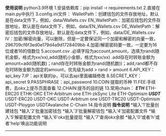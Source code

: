 **********************使用说明**********************
python3.9环境
1.安装依赖库：pip install -r requirements.txt
2.直接在main.py中执行
3.config.ini文件：
WalletPath：创建钱包的文件存放地址，默认是在data文件下，例如，data/Wallets.csv
EN_WalletPath：加密后钱包的文件存放地址，默认是在data文件下，例如，data/EN_Wallets.csv
DE_WalletPath：解密后钱包的文件存放地址，默认是在data文件下，例如，data/DE_Wallets.csv
IV：加密/解密向量，可以删除，但是一定要保证同一个加密和解密的向量一致，296709cf6f3ed0e179d4a9d1728409bb
4.加密/解密密码要一致，一定要为16位或者16的倍数位
5.account.csv
.必填字段为account,amount，选填为rand(随机金额，格式为xx/xx),add(随机小金额，格式为xx/xx)
.add存在时转账金额为amount+add(随机数)；rand存在时转账金额为rand(随机数))；add,rand都不存在时转账金额为固定的amount，优先级为add > rand > amount
6.API_KEY：api_key
7.IP：api关联的ip，可以去api里面编辑修改
8.SECRET_KEY：api_secret
9.PASSPHRASE：api_password
10.COIN:提取的币种
11.FEE:手续费，去okx上提币页面查看
12.CHAIN:提币的目的链
13.常用chain：
*******ETH*******
ETH-ERC20
ETHK-OKC
ETH-Arbitrum one
ETH-zkSync Lite
ETH-Optimism
*******USDT*******
USDT-ERC20
USDT-OKC
USDT-Arbitrum one
USDT-TRC20
USDT-Optimism
USDT-Ploygon
USDTAvalanche C-Chain
14.指令说明
**********指令说明**********
*输入'1'批量创建钱包
*输入'2'批量加密钱包
*输入'3'批量解密钱包
*输入'4'加密配置文件
*输入'5'解密配置文件
*输入'6'okx批量提现
*输入'7'查询okx余额
*输入'0'或者'h'或者'help'唤出功能说明
***************************